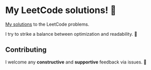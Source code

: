 # My LeetCode solutions! 🚀

[My solutions](https://leetcode.com/Adrien-LUDWIG/) to the LeetCode problems.

I try to strike a balance between optimization and readability. 🥸

## Contributing

I welcome any **constructive** and **supportive** feedback via issues. 🥳
